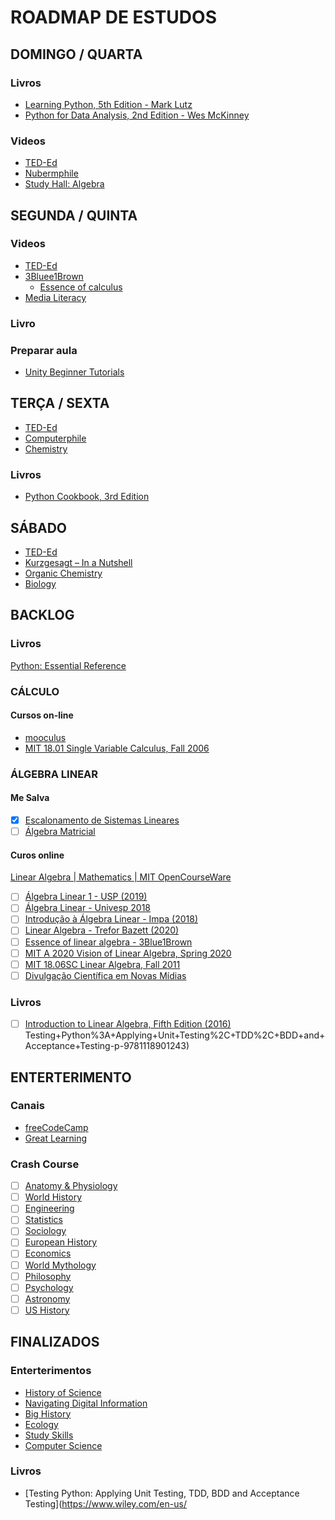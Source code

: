 # ROADMAP DE ESTUDOS

## DOMINGO / QUARTA

### Livros

- [Learning Python, 5th Edition - Mark Lutz](https://github.com/ferreiramr/livroLearningPython_markLutz)
- [Python for Data Analysis, 2nd Edition - Wes McKinney](https://github.com/ferreiramr/livroPythonForDataAnalysis_WesMcKinney)

### Videos

- [TED-Ed](https://www.youtube.com/user/TEDEducation)
- [Nubermphile](https://www.youtube.com/user/numberphile)
- [Study Hall: Algebra](https://www.youtube.com/playlist?list=PLNrrxHpJhC8l8q8cq9BXLS3guOcyLqxj6)

## SEGUNDA / QUINTA

### Videos

- [TED-Ed](https://www.youtube.com/user/TEDEducation)
- [3Bluee1Brown](https://www.youtube.com/channel/UCYO_jab_esuFRV4b17AJtAw)
  - [Essence of calculus](https://www.youtube.com/playlist?list=PLZHQObOWTQDMsr9K-rj53DwVRMYO3t5Yr)
- [Media Literacy](https://www.youtube.com/playlist?list=PL8dPuuaLjXtM6jSpzb5gMNsx9kdmqBfmY)

### Livro

### Preparar aula

- [Unity Beginner Tutorials](https://www.youtube.com/playlist?list=PLPV2KyIb3jR5QFsefuO2RlAgWEz6EvVi6)

## TERÇA / SEXTA

- [TED-Ed](https://www.youtube.com/user/TEDEducation)
- [Computerphile](https://www.youtube.com/user/Computerphile)
- [Chemistry](https://www.youtube.com/playlist?list=PL8dPuuaLjXtPHzzYuWy6fYEaX9mQQ8oGr)

### Livros

- [Python Cookbook, 3rd Edition](https://www.oreilly.com/library/view/python-cookbook-3rd/9781449357337/)

## SÁBADO

- [TED-Ed](https://www.youtube.com/user/TEDEducation)
- [Kurzgesagt – In a Nutshell](https://www.youtube.com/user/Kurzgesagt)
- [Organic Chemistry](https://www.youtube.com/playlist?list=PL8dPuuaLjXtONguuhLdVmq0HTKS0jksS4)
- [Biology](https://www.youtube.com/playlist?list=PL3EED4C1D684D3ADF)

## BACKLOG

### Livros
  [Python: Essential Reference](https://www.oreilly.com/library/view/python-essential-reference/9780768687040/)

### CÁLCULO

#### Cursos on-line

- [mooculus](https://mooculus.osu.edu/)
- [MIT 18.01 Single Variable Calculus, Fall 2006](https://www.youtube.com/playlist?list=PL590CCC2BC5AF3BC1)

### ÁLGEBRA LINEAR

#### Me Salva

- [X] [Escalonamento de Sistemas Lineares](pass)
- [ ] [Álgebra Matricial](https://www.mesalva.com/engenharia/cursos/algebra-linear-vetorial/algebra-matricial/)

#### Curos online

[Linear Algebra | Mathematics | MIT OpenCourseWare](https://ocw.mit.edu/courses/mathematics/18-06sc-linear-algebra-fall-2011/index.htm)

- [ ] [Álgebra Linear 1 - USP (2019)](https://www.youtube.com/playlist?list=PLIEzh1OveCVczEZAjhVIVd7Qs-X8ILgnI)
- [ ] [Álgebra Linear - Univesp 2018](https://www.youtube.com/playlist?list=PLxI8Can9yAHdUtWDKtTA9AmuICNyX9EIr)
- [ ] [Introdução à Álgebra Linear - Impa (2018)](https://www.youtube.com/playlist?list=PLo4jXE-LdDTSE0DFoq4es_iMvjlCeG8pP)
- [ ] [Linear Algebra - Trefor Bazett (2020)](https://www.youtube.com/playlist?list=PLHXZ9OQGMqxfUl0tcqPNTJsb7R6BqSLo6)
- [ ] [Essence of linear algebra - 3Blue1Brown](https://www.youtube.com/playlist?list=PLZHQObOWTQDPD3MizzM2xVFitgF8hE_ab)
- [ ] [MIT A 2020 Vision of Linear Algebra, Spring 2020](https://www.youtube.com/playlist?list=PLUl4u3cNGP61iQEFiWLE21EJCxwmWvvek)
- [ ] [MIT 18.06SC Linear Algebra, Fall 2011](https://www.youtube.com/playlist?list=PL221E2BBF13BECF6C)
- [ ] [Divulgação Científica em Novas Mídias](https://www.youtube.com/playlist?list=PLl622ADkTdTNUnKnWwtdRSLtADXc4LKhw)

### Livros

- [ ] [Introduction to Linear Algebra, Fifth Edition (2016)](http://math.mit.edu/~gs/linearalgebra/)
Testing+Python%3A+Applying+Unit+Testing%2C+TDD%2C+BDD+and+Acceptance+Testing-p-9781118901243)

## ENTERTERIMENTO

### Canais

- [freeCodeCamp](https://www.youtube.com/channel/UC8butISFwT-Wl7EV0hUK0BQ)
- [Great Learning](https://www.youtube.com/channel/UCObs0kLIrDjX2LLSybqNaEA)

### Crash Course

- [ ] [Anatomy & Physiology](https://www.youtube.com/playlist?list=PL8dPuuaLjXtOAKed_MxxWBNaPno5h3Zs8)
- [ ] [World History](https://www.youtube.com/playlist?list=PLBDA2E52FB1EF80C9)
- [ ] [Engineering](https://www.youtube.com/playlist?list=PL8dPuuaLjXtO4A_tL6DLZRotxEb114cMR)
- [ ] [Statistics](https://www.youtube.com/playlist?list=PL8dPuuaLjXtNM_Y-bUAhblSAdWRnmBUcr)
- [ ] [Sociology](https://www.youtube.com/playlist?list=PL8dPuuaLjXtMJ-AfB_7J1538YKWkZAnGA)
- [ ] [European History](https://www.youtube.com/playlist?list=PL8dPuuaLjXtMsMTfmRomkVQG8AqrAmJFX)
- [ ] [Economics](https://www.youtube.com/playlist?list=PL8dPuuaLjXtPNZwz5_o_5uirJ8gQXnhEO)
- [ ] [World Mythology](https://www.youtube.com/playlist?list=PL8dPuuaLjXtNCG9Vq7vdvJytS-F-xGi7_)
- [ ] [Philosophy](https://www.youtube.com/playlist?list=PL8dPuuaLjXtNgK6MZucdYldNkMybYIHKR)
- [ ] [Psychology](https://www.youtube.com/playlist?list=PL8dPuuaLjXtOPRKzVLY0jJY-uHOH9KVU6)
- [ ] [Astronomy](https://www.youtube.com/playlist?list=PL8dPuuaLjXtPAJr1ysd5yGIyiSFuh0mIL)
- [ ] [US History](https://www.youtube.com/playlist?list=PL8dPuuaLjXtMwmepBjTSG593eG7ObzO7s)

## FINALIZADOS

### Enterterimentos

- [History of Science](https://www.youtube.com/playlist?list=PL8dPuuaLjXtNppY8ZHMPDH5TKK2UpU8Ng)
- [Navigating Digital Information](https://www.youtube.com/playlist?list=PL8dPuuaLjXtN07XYqqWSKpPrtNDiCHTzU)
- [Big History](https://www.youtube.com/playlist?list=PL8dPuuaLjXtMczXZUmjb3mZSU1Roxnrey)
- [Ecology](https://www.youtube.com/playlist?list=PL8dPuuaLjXtNdTKZkV_GiIYXpV9w4WxbX)
- [Study Skills](https://www.youtube.com/playlist?list=PL8dPuuaLjXtNcAJRf3bE1IJU6nMfHj86W)
- [Computer Science](https://www.youtube.com/playlist?list=PL8dPuuaLjXtNlUrzyH5r6jN9ulIgZBpdo)

### Livros

- [Testing Python: Applying Unit Testing, TDD, BDD and Acceptance Testing](https://www.wiley.com/en-us/
